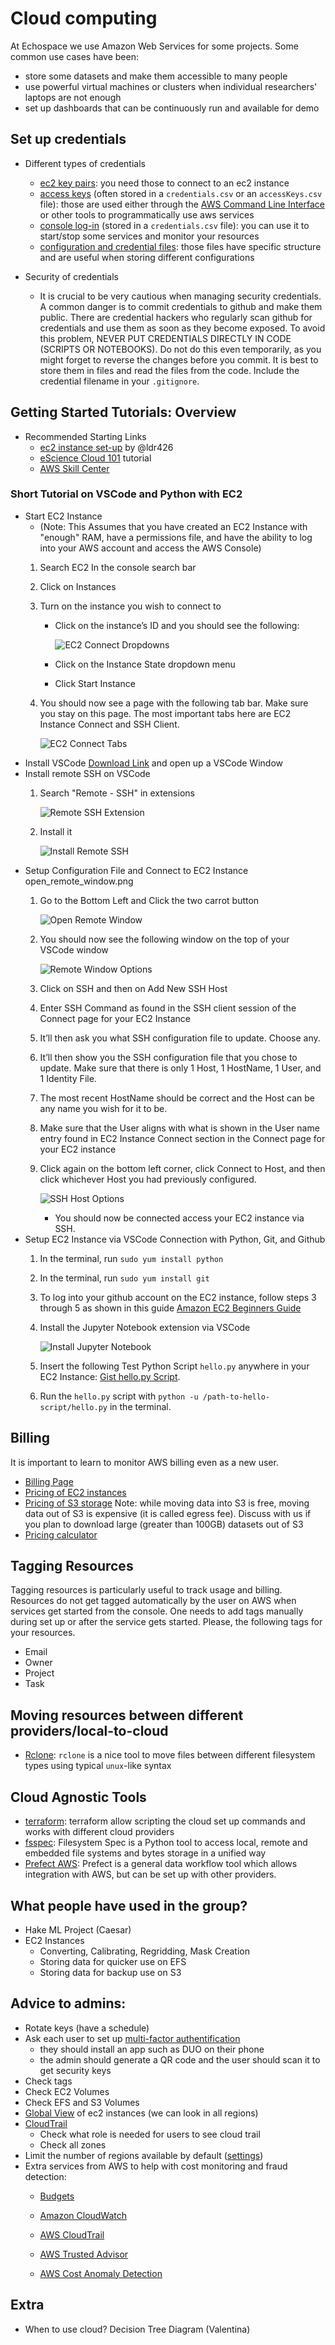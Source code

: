 # Cloud computing
  
At Echospace we use Amazon Web Services for some projects. Some common use cases have been:

* store some datasets and make them accessible to many people
* use powerful virtual machines or clusters when individual researchers' laptops are not enough
* set up dashboards that can be continuously run and available for demo
  


## Set up credentials 


* Different types of credentials 
    - [ec2 key pairs](
https://docs.aws.amazon.com/AWSEC2/latest/UserGuide/ec2-key-pairs.html): you need those to connect to an ec2 instance
    - [access keys](https://docs.aws.amazon.com/IAM/latest/UserGuide/id_credentials_access-keys.html) (often stored in a `credentials.csv` or an `accessKeys.csv` file): those are used either through the [AWS Command Line Interface](https://aws.amazon.com/cli/) or other tools to programmatically use aws services
    - [console log-in](https://docs.aws.amazon.com/signin/latest/userguide/introduction-to-iam-user-sign-in-tutorial.html) (stored in a `credentials.csv` file): you can use it to start/stop some services and monitor your resources 
    - [configuration and credential files](https://docs.aws.amazon.com/cli/latest/userguide/cli-configure-files.html): those files have specific structure and are useful when storing different configurations
   
* Security of credentials
    - It is crucial to be very cautious when managing security credentials. A common danger is to commit credentials to github and make them public. There are credential hackers who regularly scan github for credentials and use them as soon as they become exposed. To avoid this problem, NEVER PUT CREDENTIALS DIRECTLY IN CODE (SCRIPTS OR NOTEBOOKS). Do not do this even temporarily, as you might forget to reverse the changes before you commit. It is best to store them in files and read the files from the code. Include the credential filename in your `.gitignore`.

 
## Getting Started Tutorials: Overview

* Recommended Starting Links
    * [ec2 instance set-up](https://frosted-hamster-458.notion.site/Set-up-env-ec2-faeceebfc16f45509d3f4c18c25f2c22) by @ldr426
    * [eScience Cloud 101](https://cloudmaven.github.io/documentation/aws_overview.html) tutorial 
    * [AWS Skill Center](https://aws.amazon.com/training/skills-centers/seattle-skills-center/)
          
### Short Tutorial on VSCode and Python with EC2
- Start EC2 Instance
    - (Note: This Assumes that you have created an EC2 Instance with "enough" RAM, have a permissions file, and have the ability to log into your AWS account and access the AWS Console)
    1) Search EC2 In the console search bar
    2) Click on Instances
    3) Turn on the instance you wish to connect to
        - Click on the instance’s ID and you should see the following:
            
            ![EC2 Connect Dropdowns](../images/compute_cloud/ec2_connect_dropdown.png)
        - Click on the Instance State dropdown menu
        - Click Start Instance
    4) You should now see a page with the following tab bar. Make sure you stay on this page. The most    important tabs here are EC2 Instance Connect and SSH Client.
            
        ![EC2 Connect Tabs](../images/compute_cloud/ec2_connect_tabs.png)
- Install VSCode [Download Link](https://code.visualstudio.com/download) and open up a VSCode Window
- Install remote SSH on VSCode
    1) Search "Remote - SSH" in extensions
        
        ![Remote SSH Extension](../images/compute_cloud/remote_ssh_extension.png)
    2) Install it
        
        ![Install Remote SSH](../images/compute_cloud/install_remote_ssh.png)
- Setup Configuration File and Connect to EC2 Instance open_remote_window.png
    1) Go to the Bottom Left and Click the two carrot button
        
        ![Open Remote Window](../images/compute_cloud/open_remote_window.png)
    2) You should now see the following window on the top of your VSCode window
        
        ![Remote Window Options](../images/compute_cloud/remote_window_options.png)
    3) Click on SSH and then on Add New SSH Host
    4) Enter SSH Command as found in the SSH client session of the Connect page for your EC2 Instance
    5) It’ll then ask you what SSH configuration file to update. Choose any.
    6) It’ll then show you the SSH configuration file that you chose to update. Make sure that there is only 1 Host, 1 HostName, 1 User, and 1 Identity File.
    7) The most recent HostName should be correct and the Host can be any name you wish for it to be.
    8) Make sure that the User aligns with what is shown in the User name entry found in EC2 Instance Connect section in the Connect page for your EC2 instance
    9) Click again on the bottom left corner, click Connect to Host, and then click whichever Host you had previously configured.
        
        ![SSH Host Options](../images/compute_cloud/ssh_host_options.png)
        - You should now be connected access your EC2 instance via SSH.
- Setup EC2 Instance via VSCode Connection with Python, Git, and Github
    1) In the terminal, run `sudo yum install python`
    2) In the terminal, run `sudo yum install git`
    3) To log into your github account on the EC2 instance, follow steps 3 through 5 as shown in this guide [Amazon EC2 Beginners Guide](https://saturncloud.io/blog/how-to-set-up-git-on-amazon-cloud-ec2-a-beginners-guide/)
    4) Install the Jupyter Notebook extension via VSCode
        
        ![Install Jupyter Notebook](../images/compute_cloud/install_jupyter_notebook.png)
    5) Insert the following Test Python Script `hello.py` anywhere in your EC2 Instance: [Gist hello.py Script](https://gist.github.com/mosbth/b274bd08aab0ed0f9521).
    6) Run the `hello.py` script with `python -u /path-to-hello-script/hello.py` in the terminal.

## Billing

It is important to learn to monitor AWS billing even as a new user.

* [Billing Page](https://us-east-1.console.aws.amazon.com/billing/home?region=us-west-2#/bills)
* [Pricing of EC2 instances](https://aws.amazon.com/ec2/pricing/on-demand/)
* [Pricing of S3 storage](https://aws.amazon.com/s3/pricing/) Note: while moving data into S3 is free, moving data out of S3 is expensive (it is called egress fee). Discuss with us if you plan to download large (greater than 100GB) datasets out of S3
* [Pricing calculator](https://calculator.aws/#/)
         
## Tagging Resources

Tagging resources is particularly useful to track usage and billing. Resources do not get tagged automatically by the user on AWS when services get started from the console.  One needs to add tags manually during set up or after the service gets started. Please, the following tags for your resources.

* Email
* Owner
* Project 
* Task 

## Moving resources between different providers/local-to-cloud
* [Rclone](https://rclone.org/): `rclone` is a nice tool to move files between different filesystem types using typical `unux`-like syntax

## Cloud Agnostic Tools   

* [terraform](https://www.terraform.io/): terraform allow scripting the cloud set up commands and works with different cloud providers
* [fsspec](https://filesystem-spec.readthedocs.io/en/latest/): Filesystem Spec is a Python tool to access local, remote and embedded file systems and bytes storage in a unified way 
* [Prefect AWS](https://prefecthq.github.io/prefect-aws/): Prefect is a general data workflow tool which allows integration with AWS, but can be set up with other providers.

## What people have used in the group?
* Hake ML Project (Caesar)
* EC2 Instances
    - Converting, Calibrating, Regridding, Mask Creation
    - Storing data for quicker use on EFS
    - Storing data for backup use on S3

## Advice to admins:
* Rotate keys (have a schedule)
* Ask each user to set up [multi-factor authentification](https://docs.aws.amazon.com/IAM/latest/UserGuide/id_credentials_mfa_enable.html)
  - they should install an app such as DUO on their phone
  - the admin should generate a QR code and the user should scan it to get security keys
* Check tags
* Check EC2 Volumes
* Check EFS and S3 Volumes
* [Global View](https://us-east-1.console.aws.amazon.com/ec2globalview/) of ec2 instances (we can look in all regions)
* [CloudTrail](https://us-west-2.console.aws.amazon.com/cloudtrail/home?region=us-west-2#/events?ReadOnly=false)
    - Check what role is needed for users to see cloud trail
    - Check all zones
* Limit the number of regions available by default ([settings](https://us-east-1.console.aws.amazon.com/billing/home?region=us-east-1#/account))
* Extra services from AWS to help with cost monitoring and fraud detection:
  - [Budgets](https://docs.aws.amazon.com/cost-management/latest/userguide/budgets-managing-costs.html)

  - [Amazon CloudWatch](https://docs.aws.amazon.com/AmazonCloudWatch/latest/monitoring/gs_monitor_estimated_charges_with_cloudwatch.html)

  - [AWS CloudTrail](https://docs.aws.amazon.com/awscloudtrail/latest/userguide/cloudtrail-user-guide.html)

  - [AWS Trusted Advisor](https://docs.aws.amazon.com/awssupport/latest/user/get-started-with-aws-trusted-advisor.html)

  - [AWS Cost Anomaly Detection](https://aws.amazon.com/aws-cost-management/aws-cost-anomaly-detection/)


## Extra
* When to use cloud? Decision Tree Diagram (Valentina)
 
